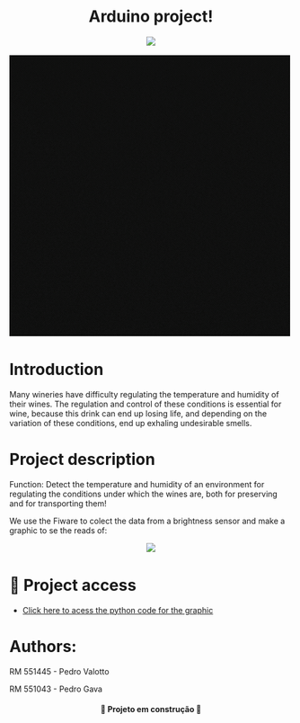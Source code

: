 <h1 align="center"> Arduino project! </h1>

<p align="center">
<img src="https://img.shields.io/badge/STATUS-em%20Desenvolvimento-green"/>
</p>

![gif logo](img/ustein%20tech%20solutons.gif)

# Introduction

Many wineries have difficulty regulating the temperature and humidity of their wines. The regulation and control of these conditions is essential for wine, because this drink can end up losing life, and depending on the variation of these conditions, end up exhaling undesirable smells.

# Project description

 Function: Detect the temperature and humidity of an environment for regulating the conditions under which the wines are, both for preserving and for transporting them!

 We use the Fiware to colect the data from a brightness sensor and make a graphic to se the reads of:

<p align="center">
<img src="https://github.com/pedrogava/Vinheiria/assets/126473513/4700b4c3-d177-4850-9aad-5c82fffc5647"/>
</p>

# 📁 Project access
+ <a href="https://github.com/pedrogava/Vinheiria/blob/main/grafico.py"> Click here to acess the python code for the graphic</a>


# Authors:

RM 551445 - Pedro Valotto

RM 551043 - Pedro Gava

<h4 align="center"> 
    🚧 Projeto em construção 🚧
</h4>